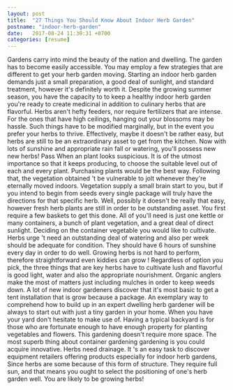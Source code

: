 ```yaml
---
layout: post
title:  "27 Things You Should Know About Indoor Herb Garden"
postname: "indoor-herb-garden"
date:   2017-08-24 11:30:31 +0700
categories: [resume]
---
```

Gardens carry into mind the beauty of the nation and dwelling. The garden has to become easily accessible. You may employ a few strategies that are different to get your herb garden moving. Starting an indoor herb garden demands just a small preparation, a good deal of sunlight, and standard treatment, however it's definitely worth it. Despite the growing summer season, you have the capacity to to keep a healthy indoor herb garden you're ready to create medicinal in addition to culinary herbs that are flavorful. Herbs aren't hefty feeders, nor require fertilizers that are intense. For the ones that have high ceilings, hanging out your blossoms may be hassle. Such things have to be modified marginally, but in the event you prefer your herbs to thrive. Effectively, maybe it doesn't be rather easy, but herbs are still to be an extraordinary asset to get from the kitchen. Now with lots of sunshine and appropriate rain fall or watering, you'll possess new new herbs! Pass When an plant looks suspicious. It is of the utmost importance so that it keeps producing, to choose the suitable level out of each and every plant. Purchasing plants would be the best way. Following that, the vegetation obtained 't be vulnerable to jolt whenever they're eternally moved indoors. Vegetation supply a small brain start to you, but if you intend to begin from seeds every single package will truly have the directions for that specific herb. Well, possibly it doesn't be really that easy, however fresh herb plants are still in order to be outstanding asset. You first require a few baskets to get this done. All of you'll need is just one kettle or many containers, a bunch of plant vegetation, and a great deal of direct sunlight. Deciding on the container vegetable you would like to cultivate. Herbs urge 't need an outstanding deal of watering and also per week should be adequate for condition. They should have 6 hours of sunshine every day in order to do well. Growing herbs is not hard to perform, therefore straightforward even kiddies can grow ! Regardless of option you pick, the three things that are key herbs have to cultivate lush and flavorful is good light, water and also the appropriate nourishment. Organic anglers make the most of matters just including mulches in order to keep weeds down. A lot of new indoor gardeners discover that it's most basic to get a tent installation that is grow because a package. An exemplary way to comprehend how to build up in an expert dwelling herb gardener will be always to start out with just a tiny garden in your home. When you have your yard don't hesitate to make use of. Having a typical backyard is for those who are fortunate enough to have enough property for planting vegetables and flowers. This gardening doesn't require more space. The most superb thing about container gardening gardening is you could acquire innovative. Herbs need drainage. It 's an easy task to discover equipment retailers offering products especially for indoor herb gardens, Since herbs are some because of this form of structure. They require full sun, and that means you ought to select the positioning of one's herb garden well. You are likely to be growing herbs!
